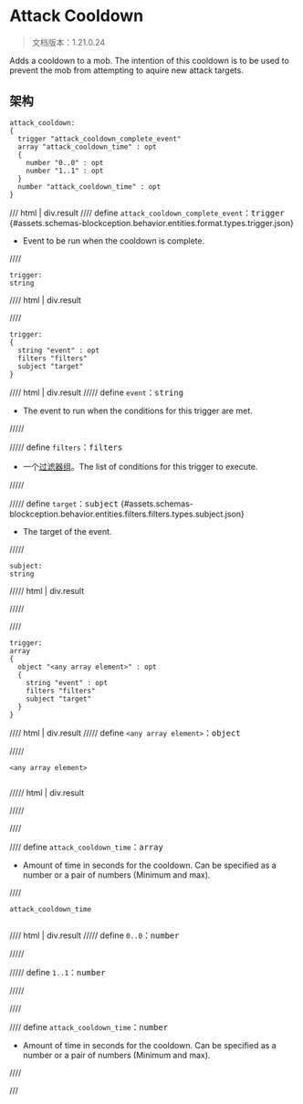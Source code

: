 # Attack Cooldown

> 文档版本：1.21.0.24

Adds a cooldown to a mob. The intention of this cooldown is to be used to prevent the mob from attempting to aquire new attack targets.

## 架构

```mcschema
attack_cooldown:
{
  trigger "attack_cooldown_complete_event"
  array "attack_cooldown_time" : opt
  {
    number "0..0" : opt
    number "1..1" : opt
  }
  number "attack_cooldown_time" : opt
}

```

/// html | div.result
//// define
`attack_cooldown_complete_event`：<samp>trigger</samp> {#assets.schemas-blockception.behavior.entities.format.types.trigger.json}

- Event to be run when the cooldown is complete.


////

```mcschema
trigger:
string

```

//// html | div.result

////


```mcschema
trigger:
{
  string "event" : opt
  filters "filters"
  subject "target"
}

```

//// html | div.result
///// define
`event`：<samp>string</samp>

- The event to run when the conditions for this trigger are met.


/////


///// define
`filters`：<samp>filters</samp>

- 一个[过滤器组](../filter.md)。The list of conditions for this trigger to execute.


/////


///// define
`target`：<samp>subject</samp> {#assets.schemas-blockception.behavior.entities.filters.filters.types.subject.json}

- The target of the event.


/////

```mcschema
subject:
string

```

///// html | div.result

/////



////


```mcschema
trigger:
array
{
  object "<any array element>" : opt
  {
    string "event" : opt
    filters "filters"
    subject "target"
  }
}

```

//// html | div.result
///// define
`<any array element>`：<samp>object</samp>


/////

<div class="language-text highlight"><span class="filename"><code>&lt;any array element&gt;</code></span><pre id="__code_1"><span></span></pre></div>

///// html | div.result

/////


////




//// define
`attack_cooldown_time`：<samp>array</samp>

- Amount of time in seconds for the cooldown. Can be specified as a number or a pair of numbers (Minimum and max).


////

<div class="language-text highlight"><span class="filename"><code>attack_cooldown_time</code></span><pre id="__code_1"><span></span></pre></div>

//// html | div.result
///// define
`0..0`：<samp>number</samp>


/////


///// define
`1..1`：<samp>number</samp>


/////


////


//// define
`attack_cooldown_time`：<samp>number</samp>

- Amount of time in seconds for the cooldown. Can be specified as a number or a pair of numbers (Minimum and max).


////



///

